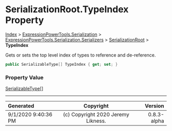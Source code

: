 ﻿# SerializationRoot.TypeIndex Property

[Index](../index.md) > [ExpressionPowerTools.Serialization](ExpressionPowerTools.Serialization.a.md) > [ExpressionPowerTools.Serialization.Serializers](ExpressionPowerTools.Serialization.Serializers.n.md) > [SerializationRoot](ExpressionPowerTools.Serialization.Serializers.SerializationRoot.cs.md) > **TypeIndex**

Gets or sets the top level index of types to reference and de-reference.

```csharp
public SerializableType[] TypeIndex { get; set; }
```

### Property Value

 [SerializableType[]](https://docs.microsoft.com/dotnet/api/expressionpowertools.serialization.serializers.serializabletype[]) 


---

| Generated | Copyright | Version |
| :-- | :-: | --: |
| 9/1/2020 9:40:36 PM | (c) Copyright 2020 Jeremy Likness. | 0.8.3-alpha |
